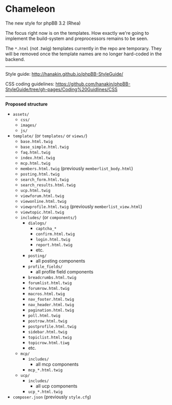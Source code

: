 Chameleon
=========

The new style for phpBB 3.2 (Rhea)

The focus right now is on the templates. How exactly we're going to implement the build-system and preprocessors remains to be seen.

The `*.html` (not .twig) templates currently in the repo are temporary. They will be removed once the template names are no longer hard-coded in the backend.

---------

Style guide: http://hanakin.github.io/phpBB-StyleGuide/

CSS coding guidelines: https://github.com/hanakin/phpBB-StyleGuide/tree/gh-pages/Coding%20Guidlines/CSS

---------

__Proposed structure__
- `assets/`
  - `css/`
  - `images/`
  - `js/`
- `template/` (or `templates/` or `views/`)
  - `base.html.twig`
  - `base_simple.html.twig`
  - `faq.html.twig`
  - `index.html.twig`
  - `mcp.html.twig`
  - `members.html.twig` (previously `memberlist_body.html`)
  - `posting.html.twig`
  - `search_form.html.twig`
  - `search_results.html.twig`
  - `ucp.html.twig`
  - `viewforum.html.twig`
  - `viewonline.html.twig`
  - `viewprofile.html.twig` (previously `memberlist_view.html`)
  - `viewtopic.html.twig`
  - `includes/` (or `components/`)
    - `dialogs/`
      - `captcha_*`
      - `confirm.html.twig`
      - `login.html.twig`
      - `report.html.twig`
      - etc.
    - `posting/`
      - all posting components
    - `profile_fields/`
      - all profile field components
    - `breadcrumbs.html.twig`
    - `forumlist.html.twig`
    - `forumrow.html.twig`
    - `macros.html.twig`
    - `nav_footer.html.twig`
    - `nav_header.html.twig`
    - `pagination.html.twig`
    - `poll.html.twig`
    - `postrow.html.twig`
    - `postprofile.html.twig`
    - `sidebar.html.twig`
    - `topiclist.html.twig`
    - `topicrow.html.tiwg`
    - etc.
  - `mcp/`
    - `includes/`
      - all mcp components
    - `mcp_*.html.twig`
  - `ucp/`
    - `includes/`
      - all ucp components
    - `ucp_*.html.twig`
- `composer.json` (previously `style.cfg`)

